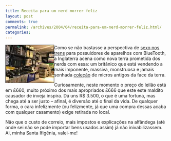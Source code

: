 ```yaml
---
title: Receita para um nerd morrer feliz
layout: post
comments: true
permalink: /archives/2004/04/receita-para-um-nerd-morrer-feliz.html/
categories:
---
```

<img src="/img/blig/microsuk.jpg" border="1" alt="aiminhanossasinhorameupadimciço - zilhões de micros antigos" align="left">Como se não bastasse a perspectiva de <a href="200403.html#post_20040324">sexo nos trens</a> para possuidores de aparelhos com BlueTooth, a Inglaterra acena como nova terra prometida dos nerds com essa: um britânico que está vendendo a mais imponente, massiva, monstruosa e jamais sonhada <a href="http://cgi.ebay.co.uk/ws/eBayISAPI.dll?ViewItem&#038;item=4124299434" >coleção</a> de micros antigos da face da terra.

Curiosamente, neste momento o preço do leilão está em £660, muito próximo dos mais apropriados £666 que este este maldito causador de inveja inspira. Dá uns R$ 3.500, o que é uma fortuna, mas chega até a ser justo &#8211; afinal, é diversão até o final da vida. De qualquer forma, o cara infelizmente (ou felizmente, já que uma compra dessas acaba com qualquer casamento) exige retirada no local.

Não que o custo de correio, mais impostos e explicações na alfândega (até onde sei não se pode importar bens usados assim) já não inivabilizassem. Ai, minha Santa Ifigênia, valei-me!
